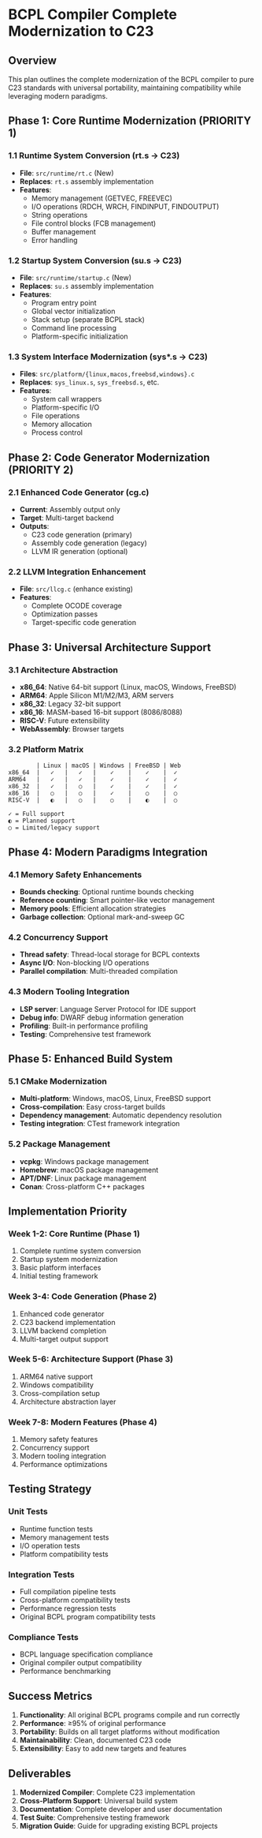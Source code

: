# BCPL Compiler Complete Modernization to C23

## Overview
This plan outlines the complete modernization of the BCPL compiler to pure C23 standards with universal portability, maintaining compatibility while leveraging modern paradigms.

## Phase 1: Core Runtime Modernization (PRIORITY 1)

### 1.1 Runtime System Conversion (rt.s → C23)
- **File**: `src/runtime/rt.c` (New)
- **Replaces**: `rt.s` assembly implementation
- **Features**:
  - Memory management (GETVEC, FREEVEC)
  - I/O operations (RDCH, WRCH, FINDINPUT, FINDOUTPUT)
  - String operations 
  - File control blocks (FCB management)
  - Buffer management
  - Error handling

### 1.2 Startup System Conversion (su.s → C23)
- **File**: `src/runtime/startup.c` (New)
- **Replaces**: `su.s` assembly implementation
- **Features**:
  - Program entry point
  - Global vector initialization
  - Stack setup (separate BCPL stack)
  - Command line processing
  - Platform-specific initialization

### 1.3 System Interface Modernization (sys*.s → C23)
- **Files**: `src/platform/{linux,macos,freebsd,windows}.c`
- **Replaces**: `sys_linux.s`, `sys_freebsd.s`, etc.
- **Features**:
  - System call wrappers
  - Platform-specific I/O
  - File operations
  - Memory allocation
  - Process control

## Phase 2: Code Generator Modernization (PRIORITY 2)

### 2.1 Enhanced Code Generator (cg.c)
- **Current**: Assembly output only
- **Target**: Multi-target backend
- **Outputs**:
  - C23 code generation (primary)
  - Assembly code generation (legacy)
  - LLVM IR generation (optional)

### 2.2 LLVM Integration Enhancement
- **File**: `src/llcg.c` (enhance existing)
- **Features**:
  - Complete OCODE coverage
  - Optimization passes
  - Target-specific code generation

## Phase 3: Universal Architecture Support

### 3.1 Architecture Abstraction
- **x86_64**: Native 64-bit support (Linux, macOS, Windows, FreeBSD)
- **ARM64**: Apple Silicon M1/M2/M3, ARM servers
- **x86_32**: Legacy 32-bit support
- **x86_16**: MASM-based 16-bit support (8086/8088)
- **RISC-V**: Future extensibility
- **WebAssembly**: Browser targets

### 3.2 Platform Matrix
```
        | Linux | macOS | Windows | FreeBSD | Web
x86_64  |   ✓   |   ✓   |    ✓    |    ✓    |  ✓
ARM64   |   ✓   |   ✓   |    ✓    |    ✓    |  ✓
x86_32  |   ✓   |   ○   |    ✓    |    ✓    |  ✓
x86_16  |   ○   |   ○   |    ✓    |    ○    |  ○
RISC-V  |   ◐   |   ○   |    ○    |    ◐    |  ○

✓ = Full support
◐ = Planned support
○ = Limited/legacy support
```

## Phase 4: Modern Paradigms Integration

### 4.1 Memory Safety Enhancements
- **Bounds checking**: Optional runtime bounds checking
- **Reference counting**: Smart pointer-like vector management
- **Memory pools**: Efficient allocation strategies
- **Garbage collection**: Optional mark-and-sweep GC

### 4.2 Concurrency Support
- **Thread safety**: Thread-local storage for BCPL contexts
- **Async I/O**: Non-blocking I/O operations
- **Parallel compilation**: Multi-threaded compilation

### 4.3 Modern Tooling Integration
- **LSP server**: Language Server Protocol for IDE support
- **Debug info**: DWARF debug information generation
- **Profiling**: Built-in performance profiling
- **Testing**: Comprehensive test framework

## Phase 5: Enhanced Build System

### 5.1 CMake Modernization
- **Multi-platform**: Windows, macOS, Linux, FreeBSD support
- **Cross-compilation**: Easy cross-target builds
- **Dependency management**: Automatic dependency resolution
- **Testing integration**: CTest framework integration

### 5.2 Package Management
- **vcpkg**: Windows package management
- **Homebrew**: macOS package management
- **APT/DNF**: Linux package management
- **Conan**: Cross-platform C++ packages

## Implementation Priority

### Week 1-2: Core Runtime (Phase 1)
1. Complete runtime system conversion
2. Startup system modernization
3. Basic platform interfaces
4. Initial testing framework

### Week 3-4: Code Generation (Phase 2)
1. Enhanced code generator
2. C23 backend implementation
3. LLVM backend completion
4. Multi-target output support

### Week 5-6: Architecture Support (Phase 3)
1. ARM64 native support
2. Windows compatibility
3. Cross-compilation setup
4. Architecture abstraction layer

### Week 7-8: Modern Features (Phase 4)
1. Memory safety features
2. Concurrency support
3. Modern tooling integration
4. Performance optimizations

## Testing Strategy

### Unit Tests
- Runtime function tests
- Memory management tests
- I/O operation tests
- Platform compatibility tests

### Integration Tests
- Full compilation pipeline tests
- Cross-platform compatibility tests
- Performance regression tests
- Original BCPL program compatibility tests

### Compliance Tests
- BCPL language specification compliance
- Original compiler output compatibility
- Performance benchmarking

## Success Metrics

1. **Functionality**: All original BCPL programs compile and run correctly
2. **Performance**: ≥95% of original performance
3. **Portability**: Builds on all target platforms without modification
4. **Maintainability**: Clean, documented C23 code
5. **Extensibility**: Easy to add new targets and features

## Deliverables

1. **Modernized Compiler**: Complete C23 implementation
2. **Cross-Platform Support**: Universal build system
3. **Documentation**: Complete developer and user documentation
4. **Test Suite**: Comprehensive testing framework
5. **Migration Guide**: Guide for upgrading existing BCPL projects
